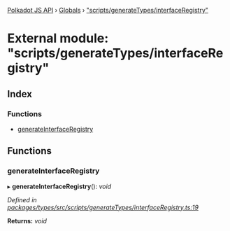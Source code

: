 [Polkadot JS API](../README.md) › [Globals](../globals.md) › ["scripts/generateTypes/interfaceRegistry"](_scripts_generatetypes_interfaceregistry_.md)

# External module: "scripts/generateTypes/interfaceRegistry"

## Index

### Functions

* [generateInterfaceRegistry](_scripts_generatetypes_interfaceregistry_.md#generateinterfaceregistry)

## Functions

###  generateInterfaceRegistry

▸ **generateInterfaceRegistry**(): *void*

*Defined in [packages/types/src/scripts/generateTypes/interfaceRegistry.ts:19](https://github.com/polkadot-js/api/blob/9c337422a5/packages/types/src/scripts/generateTypes/interfaceRegistry.ts#L19)*

**Returns:** *void*
